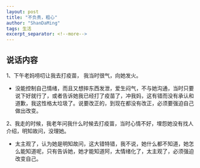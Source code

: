 ```yaml
---
layout: post
title: "不负责，粗心"
author: "ShanDaMing"
tags: 生活
excerpt_separator: <!--more-->
---
```


## 说话内容
1、下午老妈唠叨让我去打疫苗，<!--more--> 我当时很气，向她发火。
* 没能控制自己情绪，而且又想摔东西发泄，爱生闷气，不与她沟通，当时只要说下好就行了，或者告诉她我已经打了疫苗了，冲我妈，这有错而没有承认和道歉，我这性格太垃圾了。说要改正的，到现在都没有改正，必须要强迫自己做出改变。

2、我走的时候，我老年问我什么时候去打疫苗，当时心情不好，埋怨她没有找人介绍，明知故问，没理她。
* 太主观了，认为她是明知故问，这大错特错，我不说，她什么都不知道，她怎么能知道呢，只有告诉她，她才能知道阿，太情绪化了，太主观了，必须强迫改变自己。
